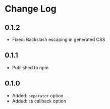 # Change Log

## 0.1.2

-   Fixed: Backslash escaping in generated CSS

## 0.1.1

-   Published to npm

## 0.1.0

-   Added: `separator` option
-   Added: `cb` callback option
